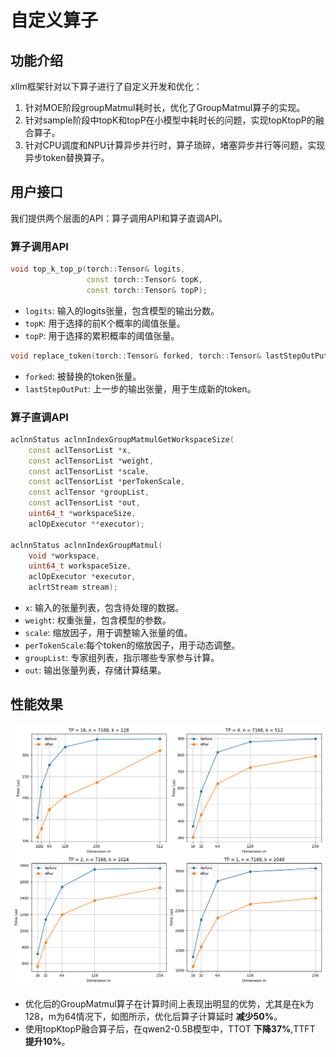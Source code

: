 # 自定义算子

## 功能介绍
xllm框架针对以下算子进行了自定义开发和优化：

1. 针对MOE阶段groupMatmul耗时长，优化了GroupMatmul算子的实现。
2. 针对sample阶段中topK和topP在小模型中耗时长的问题，实现topKtopP的融合算子。
3. 针对CPU调度和NPU计算异步并行时，算子琐碎，堵塞异步并行等问题，实现异步token替换算子。

## 用户接口
我们提供两个层面的API：算子调用API和算子直调API。

### 算子调用API
```c++
void top_k_top_p(torch::Tensor& logits,
                 const torch::Tensor& topK,
                 const torch::Tensor& topP);
```

- `logits`: 输入的logits张量，包含模型的输出分数。
- `topK`: 用于选择的前K个概率的阈值张量。
- `topP`: 用于选择的累积概率的阈值张量。

```c++
void replace_token(torch::Tensor& forked, torch::Tensor& lastStepOutPut);
```

- `forked`: 被替换的token张量。
- `lastStepOutPut`: 上一步的输出张量，用于生成新的token。

### 算子直调API
```c++
aclnnStatus aclnnIndexGroupMatmulGetWorkspaceSize(
    const aclTensorList *x,
    const aclTensorList *weight,
    const aclTensorList *scale,
    const aclTensorList *perTokenScale,
    const aclTensor *groupList,
    const aclTensorList *out,
    uint64_t *workspaceSize,
    aclOpExecutor **executor);

aclnnStatus aclnnIndexGroupMatmul(
    void *workspace,
    uint64_t workspaceSize,
    aclOpExecutor *executor,
    aclrtStream stream);
```

- `x`: 输入的张量列表，包含待处理的数据。
- `weight`: 权重张量，包含模型的参数。
- `scale`: 缩放因子，用于调整输入张量的值。
- `perTokenScale`:每个token的缩放因子，用于动态调整。
- `groupList`: 专家组列表，指示哪些专家参与计算。
- `out`: 输出张量列表，存储计算结果。

## 性能效果

![groupmatmul](../../assets/groupmatmul_performance.png)

* 优化后的GroupMatmul算子在计算时间上表现出明显的优势，尤其是在k为128，m为64情况下，如图所示，优化后算子计算延时 **减少50%**。
* 使用topKtopP融合算子后，在qwen2-0.5B模型中，TTOT **下降37%**,TTFT **提升10%**。
